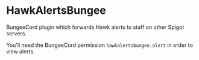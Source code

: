 # HawkAlertsBungee
BungeeCord plugin which forwards Hawk alerts to staff on other Spigot servers.

You'll need the BungeeCord permission `hawkalertsbungee.alert` in order to view alerts.

